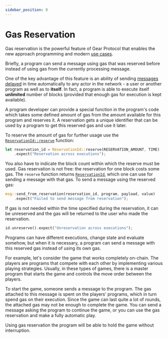 ```yaml
---
sidebar_position: 8
---
```


# Gas Reservation

Gas reservation is the powerful feature of Gear Protocol that enables the new approach programming and modern [use cases](../gear/distinctive-features).

Briefly, a program can send a message using gas that was reserved before instead of using gas from the currently processing message.

One of the key advantage of this feature is an ability of sending [messages delayed](./delayed-messages.md) in time automatically to any actor in the network - a user or another program as well as to **itself**. In fact, a program is able to execute itself **unlimited** number of blocks (provided that enough gas for execution is kept available).

A program developer can provide a special function in the program's code which takes some defined amount of gas from the amount available for this program and reserves it. A reservation gets a unique identifier that can be used by a program to get this reserved gas and use it later.

To reserve the amount of gas for further usage use the [`ReservationId::reserve`](https://docs.gear.rs/gstd/struct.ReservationId.html#method.reserve) function:

```rust
let reservation_id = ReservationId::reserve(RESERVATION_AMOUNT, TIME)
    .expect("Reservation across executions");
```

You also have to indicate the block count within which the reserve must be used. Gas reservation is not free: the reservation for one block costs some gas. The `reserve` function returns [`ReservationId`](https://docs.gear.rs/gstd/struct.ReservationId.html), which one can use for sending a message with that gas. To send a message using the reserved gas:

```rust
msg::send_from_reservation(reservation_id, program, payload, value)
    .expect("Failed to send message from reservation");
```

If gas is not needed within the time specified during the reservation, it can be unreserved and the gas will be returned to the user who made the reservation.

```rust
id.unreserve().expect("Unreservation across executions");
```

Programs can have different executions, change state and evaluate somehow, but when it is necessary, a program can send a message with this reserved gas instead of using its own gas.

For example, let's consider the game that works completely on-chain. The players are programs that compete with each other by implementing various playing strategies. Usually, in these types of games, there is a master program that starts the game and controls the move order between the players.

To start the game, someone sends a message to the program. The gas attached to this message is spent on the players' programs, which in turn spend gas on their execution. Since the game can last quite a lot of rounds, the attached gas may not be enough to complete the game. You can send a message asking the program to continue the game, or you can use the gas reservation and make a fully automatic play.

Using gas reservation the program will be able to hold the game without interruption.
